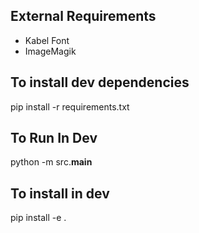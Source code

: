 ## External Requirements

* Kabel Font
* ImageMagik

## To install dev dependencies
pip install -r requirements.txt

## To Run In Dev
python -m src.**main**

## To install in dev
pip install -e .

